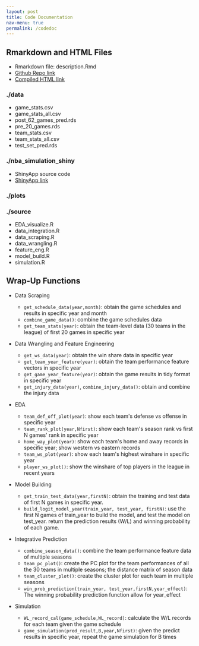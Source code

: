 ```yaml
---
layout: post
title: Code Documentation
nav-menu: true
permalink: /codedoc
---
```

## Rmarkdown and HTML Files
- Rmarkdown file: description.Rmd
- [Github Repo link](https://github.com/advds71x/nba_data_analysis)
- [Compiled HTML link](https://advds71x.github.io/nba_data_analysis/description)

### ./data
- game_stats.csv
- game_stats_all.csv
- post_62_games_pred.rds
- pre_20_games.rds
- team_stats.csv
- team_stats_all.csv
- test_set_pred.rds

### ./nba_simulation_shiny
- ShinyApp source code
- [ShinyApp link](https://kate-yueyi-li.shinyapps.io/nba_simulation_shiny/)

### ./plots

### ./source
- EDA_visualize.R
- data_integration.R
- data_scraping.R
- data_wrangling.R
- feature_eng.R
- model_build.R
- simulation.R




## Wrap-Up Functions
- Data Scraping
    - `get_schedule_data(year,month)`: obtain the game schedules and results in specific year and month
    - `combine_game_data()`: combine the game schedules data
    - `get_team_stats(year)`: obtain the team-level data (30 teams in the league) of first 20 games in specific year

- Data Wrangling and Feature Engineering
    - `get_ws_data(year)`: obtain the win share data in specific year
    - `get_team_year_feature(year)`: obtain the team performance feature vectors in specific year
    - `get_game_year_feature(year)`: obtain the game results in tidy format in specific year
    - `get_injury_data(year)`, `combine_injury_data()`: obtain and combine the injury data

- EDA
    - `team_def_off_plot(year)`: show each team's defense vs offense in specific year
    -  `team_rank_plot(year,Nfirst)`: show each team's season rank vs first N games' rank in specific year
    - `home_way_plot(year)`: show each team's home and away records in specific year; show western vs eastern records
    - `team_ws_plot(year)`: show each team's highest winshare in specific year
    - `player_ws_plot()`: show the winshare of top players in the league in recent years

- Model Building
    - `get_train_test_data(year,firstN)`: obtain the training and test data of first N games in specific year.
    - `build_logit_model_year(train_year, test_year, firstN)`: use the first N games of train_year to build the model, and test the model on test_year. return the prediction results (W/L) and winning probability of each game.

- Integrative Prediction
    - `combine_season_data()`: combine the team performance feature data of multiple seasons
    - `team_pc_plot()`: create the PC plot for the team performances of all the 30 teams in multiple seasons; the distance matrix of season data
    - `team_cluster_plot()`: create the cluster plot for each team in multiple seasons
    - `win_prob_prediction(train_year, test_year,firstN,year_effect)`: The winning probability prediction function allow for year_effect

- Simulation
    - `WL_record_cal(game_schedule,WL_record)`: calculate the W/L records for each team given the game schedule
    - `game_simulation(pred_result,B,year,Nfirst)`: given the predict results in specific year, repeat the game simulation for B times
